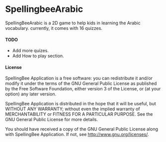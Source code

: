 SpellingbeeArabic
=================
SpellingBeeArabic is a 2D game to help kids in learning the Arabic vocabulary. currently, it comes with 16 quizzes.

#### TODO
- Add more quizes.
- Add How to play section.

#### License
SpellingBee Application is a free software: you can redistribute it and/or modify
it under the terms of the GNU General Public License as published by
the Free Software Foundation, either version 3 of the License, or
(at your option) any later version.

SpellingBee Application is distributed in the hope that it will be useful,
but WITHOUT ANY WARRANTY; without even the implied warranty of
MERCHANTABILITY or FITNESS FOR A PARTICULAR PURPOSE. See the
GNU General Public License for more details.

You should have received a copy of the GNU General Public License
along with SpellingBee Application. If not, see <http://www.gnu.org/licenses/>.
